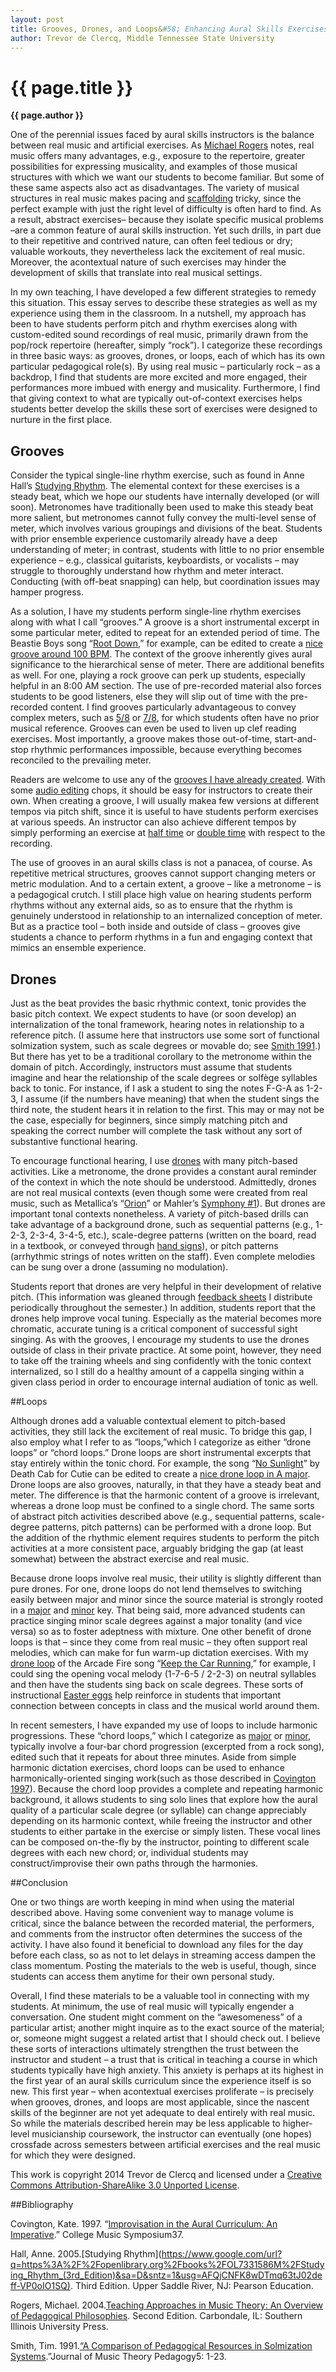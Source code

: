 ```yaml
---
layout: post
title: Grooves, Drones, and Loops&#58; Enhancing Aural Skills Exercises with RockMusic Contexts
author: Trevor de Clercq, Middle Tennessee State University
---
```


{{ page.title }}
================

**{{ page.author }}**


One of the perennial issues faced by aural skills instructors is the balance between real music and artificial exercises. As [Michael Rogers](https://www.google.com/url?q=https%3A%2F%2Fopenlibrary.org%2Fworks%2FOL5595277W%2FTeaching_approaches_in_music_theory&sa=D&sntz=1&usg=AFQjCNHY4bNrS1y8uxSr-hFMBtzgJOxmRw) notes, real music offers many advantages, e.g., exposure to the repertoire, greater possibilities for expressing musicality, and examples of those musical structures with which we want our students to become familiar. But some of these same aspects also act as disadvantages. The variety of musical structures in real music makes pacing and [scaffolding](http://www.google.com/url?q=http%3A%2F%2Fen.wikipedia.org%2Fwiki%2FInstructional_scaffolding&sa=D&sntz=1&usg=AFQjCNFvb3k5a5T4ft_jlaS1wUSLmkGafw) tricky, since the perfect example with just the right level of difficulty is often hard to find. As a result, abstract exercises– because they isolate specific musical problems –are a common feature of aural skills instruction. Yet such drills, in part due to their repetitive and contrived nature, can often feel tedious or dry; valuable workouts, they nevertheless lack the excitement of real music. Moreover, the acontextual nature of such exercises may hinder the development of skills that translate into real musical settings.

In my own teaching, I have developed a few different strategies to remedy this situation. This essay serves to describe these strategies as well as my experience using them in the classroom. In a nutshell, my approach has been to have students perform pitch and rhythm exercises along with custom-edited sound recordings of real music, primarily drawn from the pop/rock repertoire (hereafter, simply “rock”). I categorize these recordings in three basic ways: as grooves, drones, or loops, each of which has its own particular pedagogical role(s). By using real music – particularly rock – as a backdrop, I find that students are more excited and more engaged, their performances more imbued with energy and musicality. Furthermore, I find that giving context to what are typically out-of-context exercises helps students better develop the skills these sort of exercises were designed to nurture in the first place.

## Grooves

Consider the typical single-line rhythm exercise, such as found in Anne Hall’s <a href="https://www.google.com/url?q=https%3A%2F%2Fopenlibrary.org%2Fbooks%2FOL9286234M%2FStudying_Rhythm_(3rd_Edition)&sa=D&sntz=1&usg=AFQjCNEk_bu0r8MW-Y1ldlIKSe0BYIeotg">Studying Rhythm</a>. The elemental context for these exercises is a steady beat, which we hope our students have internally developed (or will soon). Metronomes have traditionally been used to make this steady beat more salient, but metronomes cannot fully convey the multi-level sense of meter, which involves various groupings and divisions of the beat. Students with prior ensemble experience customarily already have a deep understanding of meter; in contrast, students with little to no prior ensemble experience – e.g., classical guitarists, keyboardists, or vocalists – may struggle to thoroughly understand how rhythm and meter interact. Conducting (with off-beat snapping) can help, but coordination issues may hamper progress.

As a solution, I have my students perform single-line rhythm exercises along with what I call “grooves.” A groove is a short instrumental excerpt in some particular meter, edited to repeat for an extended period of time. The Beastie Boys song “[Root Down](https://play.spotify.com/track/18tgx070tbAM4TKxEwzWaG),” for example, can be edited to create a [nice groove around 100 BPM](http://www.google.com/url?q=http%3A%2F%2Fwww.midside.com%2Fskills%2Frhythm%2F_grooves%2Fsimple_2%2F100bpm_beastie_boys_root_down.mp3&sa=D&sntz=1&usg=AFQjCNEd-LLtVf3a7xFiaXzrR1B3HfH9Pw). The context of the groove inherently gives aural significance to the hierarchical sense of meter. There are additional benefits as well. For one, playing a rock groove can perk up students, especially helpful in an 8:00 AM section. The use of pre-recorded material also forces students to be good listeners, else they will slip out of time with the pre-recorded content. I find grooves particularly advantageous to convey complex meters, such as [5/8](http://www.google.com/url?q=http%3A%2F%2Fwww.midside.com%2Fskills%2Frhythm%2F_grooves%2Fsimple_5%2F&sa=D&sntz=1&usg=AFQjCNHuohK99MSLq_HpcBRA_5ZcYEMk_A) or [7/8](http://www.google.com/url?q=http%3A%2F%2Fwww.midside.com%2Fskills%2Frhythm%2F_grooves%2Fsimple_7%2F&sa=D&sntz=1&usg=AFQjCNG8Jq-N5Vf-yQqdWdPmfV-_2gE-_w), for which students often have no prior musical reference. Grooves can even be used to liven up clef reading exercises. Most importantly, a groove makes those out-of-time, start-and-stop rhythmic performances impossible, because everything becomes reconciled to the prevailing meter. 

Readers are welcome to use any of the [grooves I have already created](http://www.google.com/url?q=http%3A%2F%2Fwww.midside.com%2Fskills%2Frhythm%2F_grooves%2F&sa=D&sntz=1&usg=AFQjCNEavjmIkRTki_6Ydbxjq-2P683OEA). With some [audio editing](http://www.google.com/url?q=http%3A%2F%2Flifehacker.com%2F5939740%2Ffive-best-audio-editing-applications&sa=D&sntz=1&usg=AFQjCNHfxgET7GcsyEoBLCcl99z1PVoDKA) chops, it should be easy for instructors to create their own. When creating a groove, I will usually makea few versions at different tempos via pitch shift, since it is useful to have students perform exercises at various speeds. An instructor can also achieve different tempos by simply performing an exercise at <a href="http://www.google.com/url?q=http%3A%2F%2Fen.wikipedia.org%2Fwiki%2FHalf_time_(music)&sa=D&sntz=1&usg=AFQjCNFcSsjk1aCLwA3LOiT3aRde_Q5h0g">half time</a> or [double time](http://www.google.com/url?q=http%3A%2F%2Fen.wikipedia.org%2Fwiki%2FDouble-time&sa=D&sntz=1&usg=AFQjCNEEau0-vwY9eDKv12IGk_rdg1ChnA) with respect to the recording. 

The use of grooves in an aural skills class is not a panacea, of course. As repetitive metrical structures, grooves cannot support changing meters or metric modulation. And to a certain extent, a groove – like a metronome – is a pedagogical crutch. I still place high value on hearing students perform rhythms without any external aids, so as to ensure that the rhythm is genuinely understood in relationship to an internalized conception of meter. But as a practice tool – both inside and outside of class – grooves give students a chance to perform rhythms in a fun and engaging context that mimics an ensemble experience.

## Drones

Just as the beat provides the basic rhythmic context, tonic provides the basic pitch context. We expect students to have (or soon develop) an internalization of the tonal framework, hearing notes in relationship to a reference pitch. (I assume here that instructors use some sort of functional solmization system, such as scale degrees or movable do; see [Smith 1991](http://www.google.com/url?q=http%3A%2F%2Fjmtp.ou.edu%2Fjournal-article%2Fjmtp-journal-volume-5-number-1-all-articles&sa=D&sntz=1&usg=AFQjCNEx5N3AHB-EontEkSPKm_oIC5-62Q).) But there has yet to be a traditional corollary to the metronome within the domain of pitch. Accordingly, instructors must assume that students imagine and hear the relationship of the scale degrees or solfège syllables back to tonic. For instance, if I ask a student to sing the notes F-G-A as 1-2-3, I assume (if the numbers have meaning) that when the student sings the third note, the student hears it in relation to the first. This may or may not be the case, especially for beginners, since simply matching pitch and speaking the correct number will complete the task without any sort of substantive functional hearing.

To encourage functional hearing, I use  [drones](http://www.google.com/url?q=http%3A%2F%2Fwww.midside.com%2Fskills%2Fharmony%2F_drones%2F&sa=D&sntz=1&usg=AFQjCNHltNuwk2cSnadv1jfLzXeTrk5HKA) with many pitch-based activities. Like a metronome, the drone provides a constant aural reminder of the context in which the note should be understood. Admittedly, drones are not real musical contexts (even though some were created from real music, such as Metallica’s “[Orion](https://www.google.com/url?q=https%3A%2F%2Fplay.spotify.com%2Falbum%2F41bTjcSaiEe4G40RVVHbux&sa=D&sntz=1&usg=AFQjCNECvioYLPf3tDyTII-SrDyCzhn2fQ)” or Mahler’s [Symphony \#1](https://www.google.com/url?q=https%3A%2F%2Fplay.spotify.com%2Falbum%2F30NSVil1gtWgjsRkMSXV4g&sa=D&sntz=1&usg=AFQjCNED5Lc_VEGHGXFpmEvaJBrhioq1wA)). But drones are important tonal contexts nonetheless. A variety of pitch-based drills can take advantage of a background drone, such as sequential patterns (e.g., 1-2-3, 2-3-4, 3-4-5, etc.), scale-degree patterns (written on the board, read in a textbook, or conveyed through [hand signs](http://www.google.com/url?q=http%3A%2F%2Fen.wikipedia.org%2Fwiki%2FKod%25C3%25A1ly_Method&sa=D&sntz=1&usg=AFQjCNFE98vV5YHKI-f_TnEZp-pzMNv-LQ)), or pitch patterns (arrhythmic strings of notes written on the staff). Even complete melodies can be sung over a drone (assuming no modulation). 

Students report that drones are very helpful in their development of relative pitch. (This information was gleaned through [feedback sheets](http://www.google.com/url?q=http%3A%2F%2Fweb.mit.edu%2F5.95%2Fhandouts%2Fstudent-feedback-blank-2up.pdf&sa=D&sntz=1&usg=AFQjCNHF1u20Lc2qn1343tJRHHfK-uhmQA) I distribute periodically throughout the semester.) In addition, students report that the drones help improve vocal tuning. Especially as the material becomes more chromatic, accurate tuning is a critical component of successful sight singing. As with the grooves, I encourage my students to use the drones outside of class in their private practice. At some point, however, they need to take off the training wheels and sing confidently with the tonic context internalized, so I still do a healthy amount of a cappella singing within a given class period in order to encourage internal audiation of tonic as well.

##Loops

Although drones add a valuable contextual element to pitch-based activities, they still lack the excitement of real music. To bridge this gap, I also employ what I refer to as “loops,”which I categorize as either “drone loops” or “chord loops.” Drone loops are short instrumental excerpts that stay entirely within the tonic chord. For example, the song “[No Sunlight](https://www.google.com/url?q=https%3A%2F%2Fplay.spotify.com%2Falbum%2F7G84Q2FcA43cjLeWBSIedv&sa=D&sntz=1&usg=AFQjCNHbjgWrMoijhuXQxFiTtuhZ_aygfQ)” by Death Cab for Cutie can be edited to create a [nice drone loop in A major](http://www.google.com/url?q=http%3A%2F%2Fwww.midside.com%2Fskills%2Fharmony%2F_drone_loops_major%2Fmajor_A_150bpm_death_cab_no_sunlight.mp3&sa=D&sntz=1&usg=AFQjCNEmqP-7QjFM5BfvcwoDYMd0vlXVHA). Drone loops are also grooves, naturally, in that they have a steady beat and meter. The difference is that the harmonic content of a groove is irrelevant, whereas a drone loop must be confined to a single chord. The same sorts of abstract pitch activities described above (e.g., sequential patterns, scale-degree patterns, pitch patterns) can be performed with a drone loop. But the addition of the rhythmic element requires students to perform the pitch activities at a more consistent pace, arguably bridging the gap (at least somewhat) between the abstract exercise and real music.

Because drone loops involve real music, their utility is slightly different than pure drones. For one, drone loops do not lend themselves to switching easily between major and minor since the source material is strongly rooted in a [major](http://www.google.com/url?q=http%3A%2F%2Fwww.midside.com%2Fskills%2Fharmony%2F_drone_loops_major%2F&sa=D&sntz=1&usg=AFQjCNGe8btqUmKhXx9Mipw7KAtUfmxv3Q) and [minor](http://www.google.com/url?q=http%3A%2F%2Fwww.midside.com%2Fskills%2Fharmony%2F_drone_loops_minor%2F&sa=D&sntz=1&usg=AFQjCNGOA7REaXLN8Pz5KTJXr6ZPkqvn5w) key. That being said, more advanced students can practice singing minor scale degrees against a major tonality (and vice versa) so as to foster adeptness with mixture. One other benefit of drone loops is that – since they come from real music – they often support real melodies, which can make for fun warm-up dictation exercises. With my [drone loop](http://www.google.com/url?q=http%3A%2F%2Fwww.midside.com%2Fskills%2Fharmony%2F_drone_loops_major%2Fmajor_D_097_arcade_fire_keep_car.mp3&sa=D&sntz=1&usg=AFQjCNElTX_ubUZc-bsNNARX6ZskJP_Btg) of the Arcade Fire song “[Keep the Car Running](https://www.google.com/url?q=https%3A%2F%2Fplay.spotify.com%2Falbum%2F7D2KOlQm1PFrMatMIBZ0OR&sa=D&sntz=1&usg=AFQjCNFa8bw4a-l5U40W7GooC1PFMy6z_A),” for example, I could sing the opening vocal melody (1-7-6-5 / 2-2-3) on neutral syllables and then have the students sing back on scale degrees. These sorts of instructional <a href="http://en.wikipedia.org/wiki/Easter_egg_(media)">Easter eggs</a> help reinforce in students that important connection between concepts in class and the musical world around them.

In recent semesters, I have expanded my use of loops to include harmonic progressions. These “chord loops,” which I categorize as [major](http://www.google.com/url?q=http%3A%2F%2Fwww.midside.com%2Fskills%2Fharmony%2F_chord_loops_major%2F&sa=D&sntz=1&usg=AFQjCNHWRIpFD2LSeGS4hg-lCcxhcmU_Lg) or [minor](http://www.google.com/url?q=http%3A%2F%2Fwww.midside.com%2Fskills%2Fharmony%2F_chord_loops_minor%2F&sa=D&sntz=1&usg=AFQjCNHJDj0hHuPK2OADRXujYLqKOV_nJw), typically involve a four-bar chord progression (excerpted from a rock song), edited such that it repeats for about three minutes. Aside from simple harmonic dictation exercises, chord loops can be used to enhance harmonically-oriented singing work(such as those described in [Covington 1997](http://www.google.com/url?q=http%3A%2F%2Fsymposium.music.org%2Findex.php%3Foption%3Dcom_k2%26view%3Ditem%26id%3D2135%3Aimprovisation-in-the-aural-curriculum-an-imperative&sa=D&sntz=1&usg=AFQjCNF_034eruobHky2qgyj9vo_aZL3KA)). Because the chord loop provides a complete and repeating harmonic background, it allows students to sing solo lines that explore how the aural quality of a particular scale degree (or syllable) can change appreciably depending on its harmonic context, while freeing the instructor and other students to either partake in the exercise or simply listen. These vocal lines can be composed on-the-fly by the instructor, pointing to different scale degrees with each new chord; or, individual students may construct/improvise their own paths through the harmonies.

##Conclusion

One or two things are worth keeping in mind when using the material described above. Having some convenient way to manage volume is critical, since the balance between the recorded material, the performers, and comments from the instructor often determines the success of the activity. I have also found it beneficial to download any files for the day before each class, so as not to let delays in streaming access dampen the class momentum. Posting the materials to the web is useful, though, since students can access them anytime for their own personal study.

Overall, I find these materials to be a valuable tool in connecting with my students. At minimum, the use of real music will typically engender a conversation. One student might comment on the “awesomeness” of a particular artist; another might inquire as to the exact source of the material; or, someone might suggest a related artist that I should check out. I believe these sorts of interactions ultimately strengthen the trust between the instructor and student – a trust that is critical in teaching a course in which students typically have high anxiety. This anxiety is perhaps at its highest in the first year of an aural skills curriculum since the experience itself is so new. This first year – when acontextual exercises proliferate – is precisely when grooves, drones, and loops are most applicable, since the nascent skills of the beginner are not yet adequate to deal entirely with real music. So while the materials described herein may be less applicable to higher-level musicianship coursework, the instructor can eventually (one hopes) crossfade across semesters between artificial exercises and the real music for which they were designed.

This work is copyright 2014 Trevor de Clercq and licensed under a [Creative Commons Attribution-ShareAlike 3.0 Unported License](http://www.google.com/url?q=http%3A%2F%2Fcreativecommons.org%2Flicenses%2Fby-sa%2F3.0%2F&sa=D&sntz=1&usg=AFQjCNG4j2oPozXv2_VqmmLiVAToFtwKdA).

##Bibliography

Covington, Kate. 1997. “[Improvisation in the Aural Curriculum: An Imperative](http://www.google.com/url?q=http%3A%2F%2Fsymposium.music.org%2Findex.php%3Foption%3Dcom_k2%26view%3Ditem%26id%3D2135%3Aimprovisation-in-the-aural-curriculum-an-imperative&sa=D&sntz=1&usg=AFQjCNF_034eruobHky2qgyj9vo_aZL3KA).” College Music Symposium37.

Hall, Anne. 2005.[](https://www.google.com/url?q=https%3A%2F%2Fopenlibrary.org%2Fbooks%2FOL7331586M%2FStudying_Rhythm_(3rd_Edition)&sa=D&sntz=1&usg=AFQjCNFK8wDTmq63tJ02deff-VP0oIO1SQ)[Studying Rhythm](https://www.google.com/url?q=https%3A%2F%2Fopenlibrary.org%2Fbooks%2FOL7331586M%2FStudying_Rhythm_(3rd_Edition)&sa=D&sntz=1&usg=AFQjCNFK8wDTmq63tJ02deff-VP0oIO1SQ). Third Edition. Upper Saddle River, NJ: Pearson Education.

Rogers, Michael. 2004.[](https://www.google.com/url?q=https%3A%2F%2Fopenlibrary.org%2Fbooks%2FOL3471054M%2FTeaching_approaches_in_music_theory&sa=D&sntz=1&usg=AFQjCNH0Y8cAy2_OAze4ZyDcAhhxIrdkmA)[Teaching Approaches in Music Theory: An Overview of Pedagogical Philosophies](https://www.google.com/url?q=https%3A%2F%2Fopenlibrary.org%2Fbooks%2FOL3471054M%2FTeaching_approaches_in_music_theory&sa=D&sntz=1&usg=AFQjCNH0Y8cAy2_OAze4ZyDcAhhxIrdkmA). Second Edition. Carbondale, IL: Southern Illinois University Press.

Smith, Tim. 1991.[](http://www.google.com/url?q=http%3A%2F%2Fjmtp.ou.edu%2Fjournal-article%2Fjmtp-journal-volume-5-number-1-all-articles&sa=D&sntz=1&usg=AFQjCNEx5N3AHB-EontEkSPKm_oIC5-62Q)[“](http://www.google.com/url?q=http%3A%2F%2Fjmtp.ou.edu%2Fjournal-article%2Fjmtp-journal-volume-5-number-1-all-articles&sa=D&sntz=1&usg=AFQjCNEx5N3AHB-EontEkSPKm_oIC5-62Q)[A Comparison of Pedagogical Resources in Solmization Systems](http://www.google.com/url?q=http%3A%2F%2Fjmtp.ou.edu%2Fjournal-article%2Fjmtp-journal-volume-5-number-1-all-articles&sa=D&sntz=1&usg=AFQjCNEx5N3AHB-EontEkSPKm_oIC5-62Q).”Journal of Music Theory Pedagogy5: 1-23.


